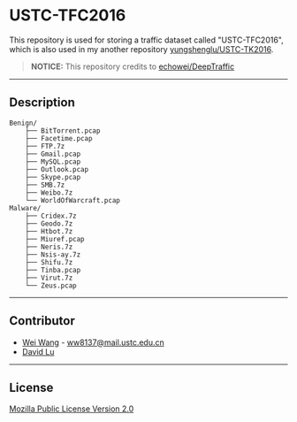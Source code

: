 # USTC-TFC2016

This repository is used for storing a traffic dataset called "USTC-TFC2016", which is also used in my another repository [yungshenglu/USTC-TK2016](https://github.com/yungshenglu/USTC-TK2016).

> **NOTICE:** This repository credits to [echowei/DeepTraffic](https://github.com/echowei/DeepTraffic)

---
## Description

```
Benign/
    ├── BitTorrent.pcap
    ├── Facetime.pcap
    ├── FTP.7z
    ├── Gmail.pcap
    ├── MySQL.pcap
    ├── Outlook.pcap
    ├── Skype.pcap
    ├── SMB.7z
    ├── Weibo.7z
    └── WorldOfWarcraft.pcap
Malware/
    ├── Cridex.7z
    ├── Geodo.7z
    ├── Htbot.7z
    ├── Miuref.pcap
    ├── Neris.7z
    ├── Nsis-ay.7z
    ├── Shifu.7z
    ├── Tinba.pcap
    ├── Virut.7z
    └── Zeus.pcap
```

---
## Contributor

* [Wei Wang](https://github.com/echowei) - ww8137@mail.ustc.edu.cn
* [David Lu](https://github.com/yungshenglu)

---
## License

[Mozilla Public License Version 2.0](LICENSE)